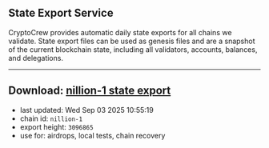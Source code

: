 ## State Export Service
CryptoCrew provides automatic daily state exports for all chains we validate. State export files can be used as genesis files and are a snapshot of the current blockchain state, including all validators, accounts, balances, and delegations.

---
**Download: [nillion-1 state export](https://ccv-s3.nbg1.your-objectstorage.com/SERVICE/nillion/nillion-1_export_3096865.json)**
---

- last updated: Wed Sep 03 2025 10:55:19
- chain id: `nillion-1`
- export height: `3096865`
- use for: airdrops, local tests, chain recovery
